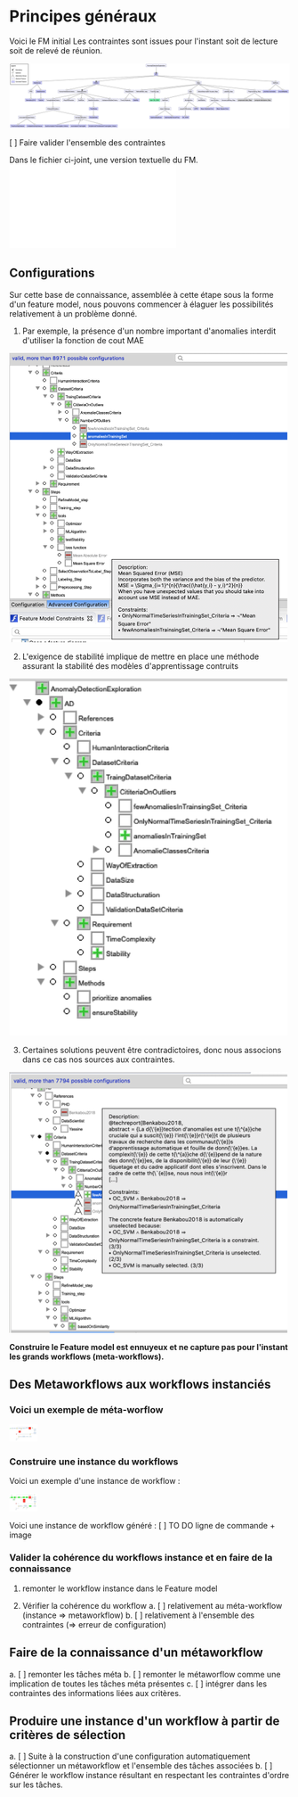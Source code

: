 # Principes généraux


Voici le FM initial 
Les contraintes sont issues pour l'instant soit de lecture soit de relevé de réunion.

![Feature Model](/Knowledge%20on%20anomaly%20detection/img/AD.png)


[ ] Faire valider l'ensemble des contraintes

Dans le fichier ci-joint, une version textuelle du FM.
![description](/Knowledge%20on%20anomaly%20detection/FMs/ADDepencies.txt)



## Configurations

Sur cette base de connaissance, assemblée à cette étape sous la forme d'un feature model, nous pouvons commencer à élaguer les possibilités relativement à un problème donné.

1) Par exemple, la présence d'un nombre important d'anomalies interdit d'utiliser la fonction de cout MAE

<img src="/Knowledge%20on%20anomaly%20detection/img/configuration_MAE.png" alt="configuration_MAE" width="500"/>

2) L'exigence de stabilité implique de mettre en place une méthode assurant la stabilité des modèles d'apprentissage contruits

<img src="/Knowledge%20on%20anomaly%20detection/img/configuration_stability.png" alt="configuration_stability" width="500"/>

3) Certaines solutions peuvent être contradictoires, donc nous associons dans ce cas nos sources aux contraintes.

<img src="/Knowledge%20on%20anomaly%20detection/img/configuration_and_reference.png" alt="configuration_and_reference" width="500"/>

**Construire le Feature model est ennuyeux et ne capture pas pour l'instant les grands workflows (meta-workflows).**

## Des Metaworkflows aux workflows instanciés

### Voici un exemple de méta-worflow

<img src="/Knowledge%20on%20anomaly%20detection/img/MetaModel_AD.png" alt="drawing" width="50"/>

### Construire une instance du workflows
Voici un exemple d'une instance de workflow :

<img src="/Knowledge%20on%20anomaly%20detection/img/instance_model_AD.png" alt="drawing" width="50"/>

Voici une instance de workflow généré : 
[ ] TO DO ligne de commande + image

### Valider la cohérence du workflows instance et en faire de la connaissance

1) remonter le workflow instance dans le Feature model

2) Vérifier la cohérence du workflow
a. [ ] relativement au méta-workflow (instance => metaworkflow)
b. [ ] relativement à l'ensemble des contraintes (=> erreur de configuration) 


## Faire de la connaissance d'un métaworkflow
a. [ ] remonter les tâches méta
b. [ ] remonter le métaworflow comme une implication de toutes les tâches méta présentes
c. [ ] intégrer dans les contraintes des informations liées aux critères.


## Produire une instance d'un workflow à partir de critères de sélection

a. [ ] Suite à la construction d'une configuration automatiquement sélectionner un métaworkflow et l'ensemble des tâches associées
b. [ ] Générer le workflow instance résultant en respectant les contraintes d'ordre sur les tâches.





